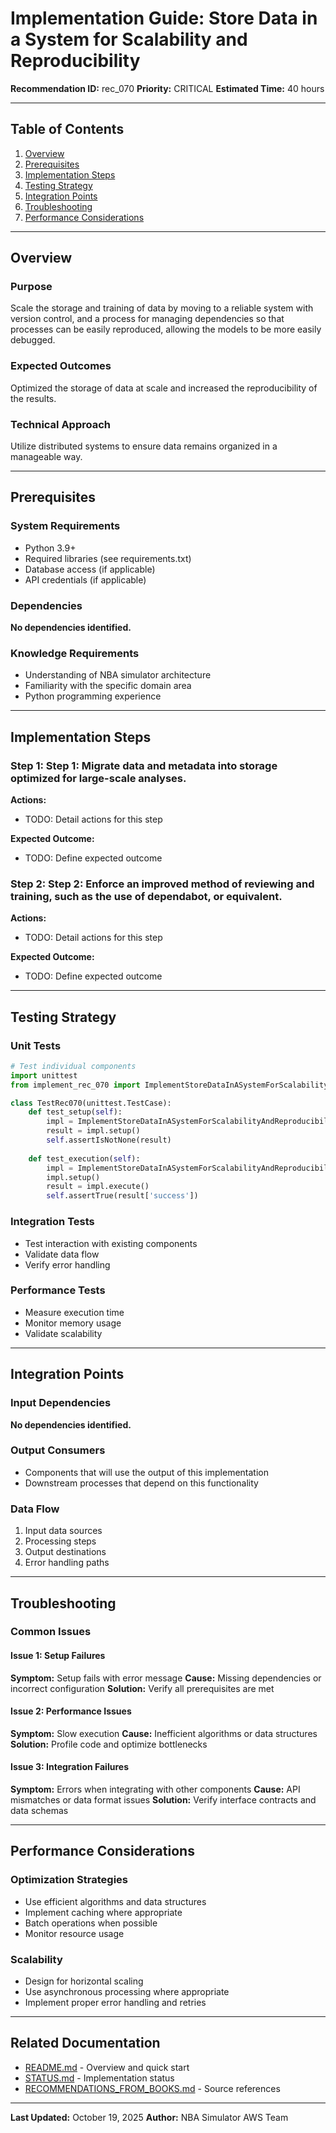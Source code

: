 # Implementation Guide: Store Data in a System for Scalability and Reproducibility

**Recommendation ID:** rec_070
**Priority:** CRITICAL
**Estimated Time:** 40 hours

---

## Table of Contents

1. [Overview](#overview)
2. [Prerequisites](#prerequisites)
3. [Implementation Steps](#implementation-steps)
4. [Testing Strategy](#testing-strategy)
5. [Integration Points](#integration-points)
6. [Troubleshooting](#troubleshooting)
7. [Performance Considerations](#performance-considerations)

---

## Overview

### Purpose

Scale the storage and training of data by moving to a reliable system with version control, and a process for managing dependencies so that processes can be easily reproduced, allowing the models to be more easily debugged.

### Expected Outcomes

Optimized the storage of data at scale and increased the reproducibility of the results.

### Technical Approach

Utilize distributed systems to ensure data remains organized in a manageable way.

---

## Prerequisites

### System Requirements

- Python 3.9+
- Required libraries (see requirements.txt)
- Database access (if applicable)
- API credentials (if applicable)

### Dependencies

**No dependencies identified.**

### Knowledge Requirements

- Understanding of NBA simulator architecture
- Familiarity with the specific domain area
- Python programming experience

---

## Implementation Steps

### Step 1: Step 1: Migrate data and metadata into storage optimized for large-scale analyses.

**Actions:**
- TODO: Detail actions for this step

**Expected Outcome:**
- TODO: Define expected outcome

### Step 2: Step 2: Enforce an improved method of reviewing and training, such as the use of dependabot, or equivalent.

**Actions:**
- TODO: Detail actions for this step

**Expected Outcome:**
- TODO: Define expected outcome



---

## Testing Strategy

### Unit Tests

```python
# Test individual components
import unittest
from implement_rec_070 import ImplementStoreDataInASystemForScalabilityAndReproducibility

class TestRec070(unittest.TestCase):
    def test_setup(self):
        impl = ImplementStoreDataInASystemForScalabilityAndReproducibility()
        result = impl.setup()
        self.assertIsNotNone(result)
    
    def test_execution(self):
        impl = ImplementStoreDataInASystemForScalabilityAndReproducibility()
        impl.setup()
        result = impl.execute()
        self.assertTrue(result['success'])
```

### Integration Tests

- Test interaction with existing components
- Validate data flow
- Verify error handling

### Performance Tests

- Measure execution time
- Monitor memory usage
- Validate scalability

---

## Integration Points

### Input Dependencies

**No dependencies identified.**

### Output Consumers

- Components that will use the output of this implementation
- Downstream processes that depend on this functionality

### Data Flow

1. Input data sources
2. Processing steps
3. Output destinations
4. Error handling paths

---

## Troubleshooting

### Common Issues

#### Issue 1: Setup Failures

**Symptom:** Setup fails with error message
**Cause:** Missing dependencies or incorrect configuration
**Solution:** Verify all prerequisites are met

#### Issue 2: Performance Issues

**Symptom:** Slow execution
**Cause:** Inefficient algorithms or data structures
**Solution:** Profile code and optimize bottlenecks

#### Issue 3: Integration Failures

**Symptom:** Errors when integrating with other components
**Cause:** API mismatches or data format issues
**Solution:** Verify interface contracts and data schemas

---

## Performance Considerations

### Optimization Strategies

- Use efficient algorithms and data structures
- Implement caching where appropriate
- Batch operations when possible
- Monitor resource usage

### Scalability

- Design for horizontal scaling
- Use asynchronous processing where appropriate
- Implement proper error handling and retries

---

## Related Documentation

- [README.md](README.md) - Overview and quick start
- [STATUS.md](STATUS.md) - Implementation status
- [RECOMMENDATIONS_FROM_BOOKS.md](RECOMMENDATIONS_FROM_BOOKS.md) - Source references

---

**Last Updated:** October 19, 2025
**Author:** NBA Simulator AWS Team
